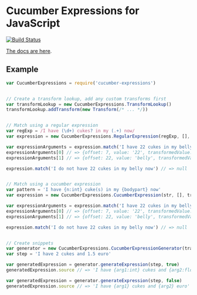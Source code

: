 # Cucumber Expressions for JavaScript

[![Build Status](https://travis-ci.org/cucumber/cucumber-expressions-javascript.svg?branch=master)](https://travis-ci.org/cucumber/cucumber-expressions-javascript)

[The docs are here](http://docs.cucumber.io/cucumber-expressions/).

## Example

```js
var CucumberExpressions = require('cucumber-expressions')


// Create a transform lookup, add any custom transforms first
var transformLookup = new CucumberExpressions.TransformLookup()
transformLookup.addTransform(new Transform(/* ... */))


// Match using a regular expression
var regExp = /I have (\d+) cukes? in my (.+) now/
var expression = new CucumberExpressions.RegularExpression(regExp, [], transformLookup)

var expressionArguments = expression.match('I have 22 cukes in my belly now')
expressionArguments[0] // => {offset: 7, value: '22', transformedValue: 22}
expressionArguments[1] // => {offset: 22, value: 'belly', transformedValue: 'belly'}

expression.match('I do not have 22 cukes in my belly now') // => null


// Match using a cucumber expression
var pattern = 'I have {n:int} cuke(s) in my {bodypart} now'
var expression = new CucumberExpressions.CucumberExpression(str, [], transformLookup)

var expressionArguments = expression.match('I have 22 cukes in my belly now')
expressionArguments[0] // => {offset: 7, value: '22', transformedValue: 22}
expressionArguments[1] // => {offset: 22, value: 'belly', transformedValue: 'belly'}

expression.match('I do not have 22 cukes in my belly now') // => null


// Create snippets
var generator = new CucumberExpressions.CucumberExpressionGenerator(transformLookup)
var step = 'I have 2 cukes and 1.5 euro'

var generatedExpression = generator.generateExpression(step, true)
generatedExpression.source // => 'I have {arg1:int} cukes and {arg2:float} euro'

var generatedExpression = generator.generateExpression(step, false)
generatedExpression.source // => 'I have {arg1} cukes and {arg2} euro'
```
